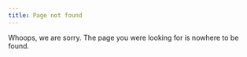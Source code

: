 ```yaml
---
title: Page not found
---
```


Whoops, we are sorry. The page you were looking for is nowhere to be found.
